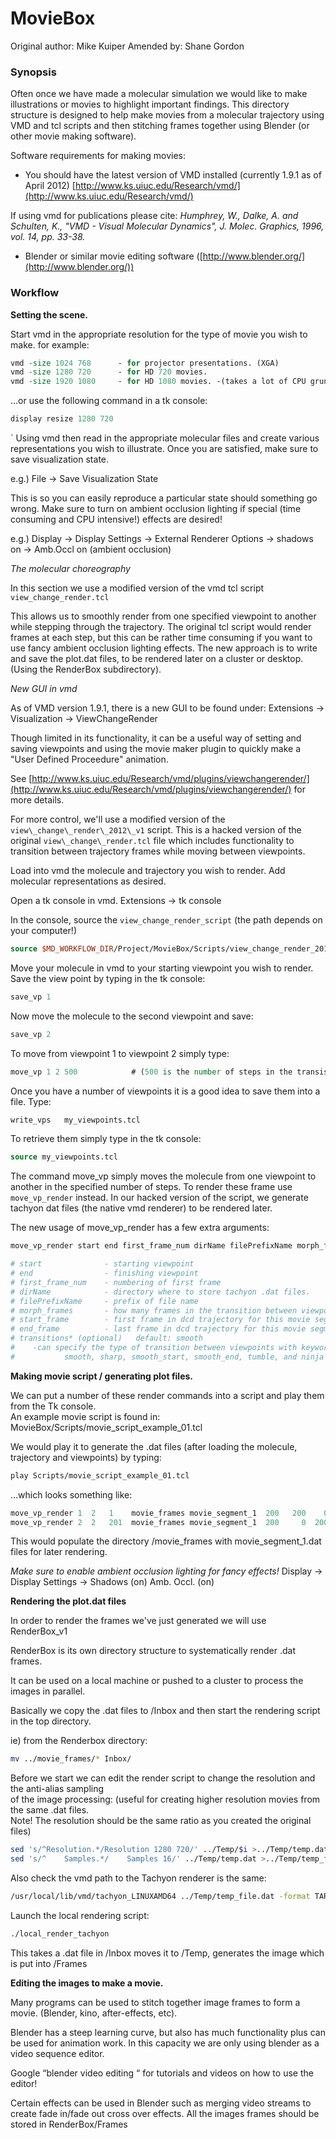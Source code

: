 ﻿# MovieBox

Original author: Mike Kuiper
Amended by: Shane Gordon


### Synopsis

Often once we have made a molecular simulation we would like to make  
illustrations or movies to highlight important findings. This directory 
structure is designed to help make movies from a molecular trajectory using VMD 
and tcl scripts and then stitching frames together using Blender 
(or other movie making software).  

Software requirements for making movies: 

* You should have the latest version of VMD installed (currently 1.9.1 as of April 2012) [http://www.ks.uiuc.edu/Research/vmd/](http://www.ks.uiuc.edu/Research/vmd/)

If using vmd for publications please cite:
*Humphrey, W., Dalke, A. and Schulten, K., "VMD - Visual Molecular Dynamics", J. Molec. Graphics, 1996, vol. 14, pp. 33-38.*

* Blender or similar movie editing software ([http://www.blender.org/](http://www.blender.org/))


### Workflow

**Setting the scene.**

Start vmd in the appropriate resolution for the type of movie you wish to make. 
for example:  

```tcl
vmd -size 1024 768      - for projector presentations. (XGA)
vmd -size 1280 720      - for HD 720 movies.
vmd -size 1920 1080     - for HD 1080 movies. -(takes a lot of CPU grunt!)
```

...or use the following command in a tk console: 

```tcl
display resize 1280 720     
```
`
Using vmd then read in the appropriate molecular files and create various 
representations you wish to illustrate. Once you are satisfied, make sure 
to save visualization state. 

e.g.) File -> Save Visualization State

This is so you can easily reproduce a particular state should something go wrong. Make sure to turn on ambient occlusion lighting if special (time consuming and CPU intensive!) effects are desired! 

e.g.) Display -> Display Settings -> External Renderer Options -> shadows on -> Amb.Occl on (ambient occlusion)


*The molecular choreography*

In this section we use a modified version of the vmd tcl script `view_change_render.tcl`

This allows us to smoothly render from one specified viewpoint to another while 
stepping through the trajectory. The original tcl script would render frames at 
each step, but this can be rather time consuming if you want to use fancy ambient 
occlusion lighting effects. The new approach is to write and save the plot.dat files, to be rendered later on a cluster or desktop.  (Using the RenderBox subdirectory).  

*New GUI in vmd*

As of VMD version 1.9.1,  there is a new GUI to be found under: 
Extensions -> Visualization -> ViewChangeRender

Though limited in its functionality, it can be a useful way of setting and saving 
viewpoints and using the movie maker plugin to quickly make a "User Defined Proceedure" 
animation.

See [http://www.ks.uiuc.edu/Research/vmd/plugins/viewchangerender/](http://www.ks.uiuc.edu/Research/vmd/plugins/viewchangerender/) for more details. 

For more control, we'll use a modified version of the `view\_change\_render\_2012\_v1`
script. This is a hacked version of the original `view\_change\_render.tcl` file which 
includes functionality to transition between trajectory frames while moving between 
viewpoints.

Load into vmd the molecule and trajectory you wish to render.  Add molecular 
representations as desired. 

Open a tk console in vmd. Extensions -> tk console 

In the console, source the `view_change_render_script` (the path depends on your computer!)

```tcl
source $MD_WORKFLOW_DIR/Project/MovieBox/Scripts/view_change_render_2012_v1.tcl
```

Move your molecule in vmd to your starting viewpoint you wish to render.  
Save the view point by typing in the tk console: 

```tcl
save_vp 1 
```

Now move the molecule to the second viewpoint and save: 

```tcl
save_vp 2 
```

To move from viewpoint 1 to viewpoint 2  simply type: 

```tcl
move_vp 1 2 500            # (500 is the number of steps in the transistion) 
```

Once you have a number of viewpoints it is a good idea to save them into a file. Type: 

```tcl
write_vps   my_viewpoints.tcl 
```

To retrieve them simply type in the tk console:

```tcl
source my_viewpoints.tcl 
```

The command move_vp simply moves the molecule from one viewpoint to another in the specified 
number of steps. To render these frame use `move_vp_render` instead. In our hacked 
version of the script, we generate tachyon dat files (the native vmd renderer) to be rendered later. 

The new usage of move_vp_render has a few extra arguments:  

```tcl
move_vp_render start end first_frame_num dirName filePrefixName morph_frames  start_frame end_frame transitions* 
```

```tcl
# start              - starting viewpoint
# end                - finishing viewpoint
# first_frame_num    - numbering of first frame 
# dirName            - directory where to store tachyon .dat files. 
# filePrefixName     - prefix of file name 
# morph_frames       - how many frames in the transition between viewpoints 
# start_frame        - first frame in dcd trajectory for this movie segment. 
# end_frame          - last frame in dcd trajectory for this movie segment.  
# transitions* (optional)   default: smooth
#    -can specify the type of transition between viewpoints with keywords:
#           smooth, sharp, smooth_start, smooth_end, tumble, and ninja  
```

**Making movie script / generating plot files.**

We can put a number of these render commands into a script and play them from the Tk console.  
An example movie script is found in: MovieBox/Scripts/movie_script_example_01.tcl 

We would play it to generate the .dat files (after loading the molecule, trajectory and viewpoints) by typing: 

```tcl
play Scripts/movie_script_example_01.tcl
```

...which looks something like: 

```tcl
move_vp_render 1  2   1    movie_frames movie_segment_1  200   200    0 smooth;
move_vp_render 2  2   201  movie_frames movie_segment_1  200     0  200 sharp;
```

This would populate the directory /movie_frames with movie_segment_1.dat files for later rendering.  

*Make sure to enable ambient occlusion lighting for fancy effects!*
Display → Display Settings → Shadows (on) Amb. Occl. (on)


**Rendering the plot.dat files**

In order to render the frames we've just generated we will use RenderBox_v1

RenderBox is its own directory structure to systematically render .dat frames.  

It can be used on a local machine or pushed to a cluster to process the images in parallel. 

Basically we copy the .dat files to /Inbox  and then start the rendering script in the top directory. 

ie)  from the Renderbox directory: 

```sh
mv ../movie_frames/* Inbox/ 
```

Before we start we can edit the render script to change the resolution and the anti-alias sampling  
of the image processing: (useful for creating higher resolution movies from the same .dat files.  
Note! The resolution should be the same ratio as you created the original files)    

```sh
sed 's/^Resolution.*/Resolution 1280 720/' ../Temp/$i >../Temp/temp.dat
sed 's/^    Samples.*/    Samples 16/' ../Temp/temp.dat >../Temp/temp_file.dat
```

Also check the vmd path to the Tachyon renderer is the same: 

```sh
/usr/local/lib/vmd/tachyon_LINUXAMD64 ../Temp/temp_file.dat -format TARGA -o ../Frames/$i.tga
```

Launch the local rendering script: 

```tcl
./local_render_tachyon
```

This takes a .dat file in /Inbox   moves it to /Temp,  generates the image which is put into /Frames


**Editing the images to make a movie.**

Many programs can be used to stitch together image frames to form a movie. (Blender, kino, after-effects, etc).

Blender has a steep learning curve, but also has much functionality plus can be used for animation work. In this capacity we are only using blender as a video sequence editor.  

Google “blender video editing “  for tutorials and videos on how to use the editor!  

Certain effects can be used in Blender such as merging video streams to create fade in/fade out cross 
over effects.  All the images frames should be stored in RenderBox/Frames
